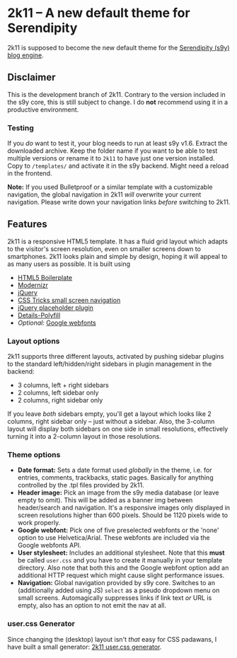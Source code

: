 # 2k11 – A new default theme for Serendipity

2k11 is supposed to become the new default theme for the [Serendipity (s9y) blog engine](http://s9y.org).

## Disclaimer

This is the development branch of 2k11. Contrary to the version included in the s9y core, this is still subject to change. I do **not** recommend using it in a productive environment.

### Testing

If you _do_ want to test it, your blog needs to run at least s9y v1.6. Extract the downloaded archive. Keep the folder name if you want to be able to test multiple versions or rename it to `2k11` to have just one version installed. Copy to `/templates/` and activate it in the s9y backend. Might need a reload in the frontend.

**Note:** If you used Bulletproof or a similar template with a customizable navigation, the global navigation in 2k11 *will* overwrite your current navigation. Please write down your navigation links *before* switching to 2k11.

## Features

2k11 is a responsive HTML5 template. It has a fluid grid layout which adapts to the visitor's screen resolution, even on smaller screens down to smartphones. 2k11 looks plain and simple by design, hoping it will appeal to as many users as possible. It is built using

* [HTML5 Boilerplate](http://h5bp.com)
* [Modernizr](http://www.modernizr.com)
* [jQuery](http://jquery.com)
* [CSS Tricks small screen navigation](http://css-tricks.com/13303-convert-menu-to-dropdown/)
* [jQuery placeholder plugin](https://github.com/mathiasbynens/Placeholder-jQuery-Plugin)
* [Details-Polyfill](https://github.com/manuelbieh/Details-Polyfill)
* *Optional:* [Google webfonts](http://www.google.com/webfonts)

### Layout options

2k11 supports three different layouts, activated by pushing sidebar plugins to the standard left/hidden/right sidebars in plugin management in the backend:
    
* 3 columns, left + right sidebars
* 2 columns, left sidebar only
* 2 columns, right sidebar only

If you leave _both_ sidebars empty, you'll get a layout which looks like 2 columns, right sidebar only – just without a sidebar. Also, the 3-column layout will display both sidebars on one side in small resolutions, effectively turning it into a 2-column layout in those resolutions.

### Theme options

* **Date format:** Sets a date format used _globally_ in the theme, i.e. for entries, comments, trackbacks, static pages. Basically for anything controlled by the .tpl files provided by 2k11.
* **Header image:** Pick an image from the s9y media database (or leave empty to omit). This will be added as a banner img between header/search and navigation. It's a responsive images only displayed in screen resolutions higher than 600 pixels. Should be 1120 pixels wide to work properly.
* **Google webfont:** Pick one of five preselected webfonts or the 'none' option to use Helvetica/Arial. These webfonts are included via the Google webfonts API.
* **User stylesheet:** Includes an additional stylesheet. Note that this **must** be called `user.css` and you have to create it manually in your template directory. Also note that both this and the Google webfont option add an additional HTTP request which might cause slight performance issues.
* **Navigation:** Global navigation provided by s9y core. Switches to an (additionally added using JS) `select` as a pseudo dropdown menu on small screens. Automagically suppresses links if link text *or* URL is empty, also has an option to not emit the nav at all.

### user.css Generator

Since changing the (desktop) layout isn't *that* easy for CSS padawans, I have built a small generator: [2k11 user.css generator](http://yellowled.github.com).
